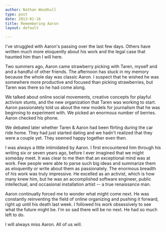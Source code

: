 ```yaml
---
author: Nathan Woodhull
type: post
date: 2013-01-16
title: Remembering Aaron
layout: default

---
```


I've struggled with Aaron's passing over the last few days. Others have written much more eloquently about his work and the legal case that haunted him than I will here. 

Two summers ago, Aaron came strawberry picking with Taren, myself and and a handful of other friends. The afternoon has stuck in my memory because the whole day was classic Aaron. I suspect that he wished he was somewhere more productive and focused than picking strawberries, but Taren was there so he had come along.

We talked about online social movements, creative concepts for playful activism stunts, and the new organization that Taren was working to start. Aaron passionately told us about the new models for journalism that he was beginning to experiment with. We picked an enormous number of berries. Aaron checked his phone.
 
We debated later whether Taren & Aaron had been flirting during the car ride home. They had just started dating and we hadn't realized that they were a couple yet. They seemed happy together even then. 

I was always a little intimidated by Aaron. I first encountered him through his writing six or seven years ago, before I ever imagined that we might someday meet. It was clear to me then that an exceptional mind was at work. Few people were able to parse such big ideas and summarize them as eloquently or write about them as passionately. The enormous breadth of his work was truly impressive. He excelled as an activist, which is how many knew him, but he was an accomplished software engineer, public intellectual, and occasional installation artist -- a true renaissance man.

Aaron continually forced me to wonder what might come next. He was
constantly reinventing the field of online organizing and pushing it
forward, right up until his death last week. I followed
his work obsessively to see what the future might be. I'm so sad there
will be no next. He had so much left to do.

I will always miss Aaron. All of us will. 